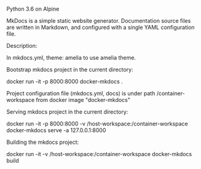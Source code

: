 Python 3.6 on Alpine

MkDocs is a simple static website generator. Documentation source files are written in Markdown, and configured with a single YAML configuration file.

Description:

In mkdocs.yml, theme: amelia to use amelia theme.

Bootstrap mkdocs project in the current directory:

docker run -it -p 8000:8000 docker-mkdocs .

Project configuration file (mkdocs.yml, docs) is under path /container-workspace from docker image "docker-mkdocs"

Serving mkdocs project in the current directory:

docker run -it -p 8000:8000 -v /host-workspace:/container-workspace docker-mkdocs serve -a 127.0.0.1:8000

Building the mkdocs project:

docker run -it -v /host-workspace:/container-workspace docker-mkdocs build


